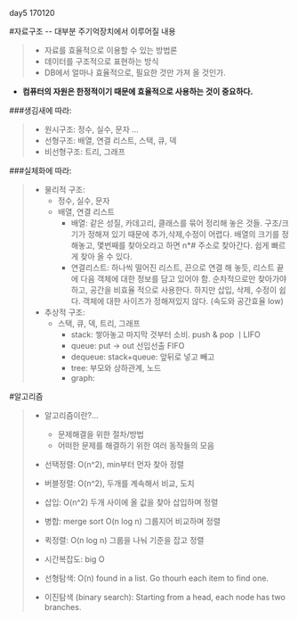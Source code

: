 day5 170120

#자료구조
-- 대부분 주기억장치에서 이루어질 내용

>* 자료를 효율적으로 이용할 수 있는 방법론 
>* 데이터를 구조적으로 표현하는 방식
>* DB에서 얼마나 효율적으로, 필요한 것만 가져 올 것인가. 

 - **컴퓨터의 자원은 한정적이기 때문에 효율적으로 사용하는 것이 중요하다.**
  
###생김새에 따라:
>	- 원시구조: 정수, 실수, 문자 ...
>	- 선형구조: 배열, 연결 리스트, 스택, 큐, 덱
>	- 비선형구조: 트리, 그래프

###실체화에 따라:
>	- 물리적 구조:
>		- 정수, 실수, 문자 
>		- 배열, 연결 리스트
>			* 배열: 같은 성질, 카데고리, 클래스를 묶어 정리해 놓은 것들. 구조/크기가 정해져 있기 때문에 추가,삭제,수정이 어렵다. 배열의 크기를 정해놓고, 몇번째를 찾아오라고 하면 n*# 주소로 찾아간다. 쉽게 빠르게 찾아 올 수 있다. 
>			* 연결리스트: 하나씩 떨어진 리스트, 끈으로 연결 해 놓듯, 리스트 끝에 다음 객체에 대한 정보를 담고 있어야 함. 순차적으로만 찾아가야하고, 공간을 비효율 적으로 사용한다. 하지만 삽입, 삭제, 수정이 쉽다. 객체에 대한 사이즈가 정해져있지 않다. (속도와 공간효율 low)
>	- 추상적 구조:
>		- 스택, 큐, 덱, 트리, 그래프
>			* stack: 쌓아놓고 마지막 것부터 소비. push & pop ㅣLIFO
>			* queue: put -> out 선입선출 FIFO
>			* dequeue: stack+queue: 앞뒤로 넣고 빼고
>			* tree: 부모와 상하관계, 노드
>			* graph: 

#알고리즘
>* 알고리즘이란?...
>	- 문제해결을 위한 절차/방법
>	- 어떠한 문제를 해결하기 위한 여러 동작들의 모음
>
>* 선택정렬: O(n^2), min부터 먼자 찾아 정렬 
>* 버블정렬: O(n^2), 두개를 계속해서 비교, 도치
>* 삽입: O(n^2) 두개 사이에 올 값을 찾아 삽입하며 정렬
>* 병합: merge sort O(n log n) 그룹지어 비교하며 정렬
>* 퀵정렬: O(n log n) 그룹을 나눠 기준을 잡고 정렬
>* 시간복잡도: big O
>
>* 선형탐색: O(n) found in a list. Go thourh each item to find one. 
>* 이진탐색 (binary search): Starting from a head, each node has two branches. 
